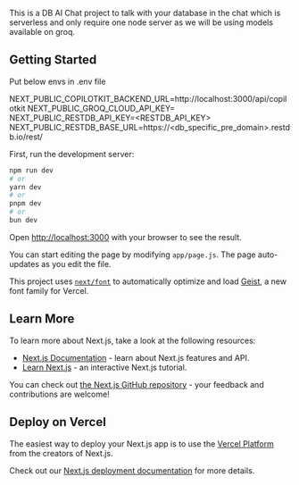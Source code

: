 This is a DB AI Chat project to talk with your database in the chat which is serverless and only require one node server as we will be using models available on groq.

## Getting Started
Put below envs in .env file

NEXT_PUBLIC_COPILOTKIT_BACKEND_URL=http://localhost:3000/api/copilotkit
NEXT_PUBLIC_GROQ_CLOUD_API_KEY=<GROQ CLOUD API KEY>
NEXT_PUBLIC_RESTDB_API_KEY=<RESTDB_API_KEY>
NEXT_PUBLIC_RESTDB_BASE_URL=https://<db_specific_pre_domain>.restdb.io/rest/<table-name>

First, run the development server:

```bash
npm run dev
# or
yarn dev
# or
pnpm dev
# or
bun dev
```

Open [http://localhost:3000](http://localhost:3000) with your browser to see the result.

You can start editing the page by modifying `app/page.js`. The page auto-updates as you edit the file.

This project uses [`next/font`](https://nextjs.org/docs/app/building-your-application/optimizing/fonts) to automatically optimize and load [Geist](https://vercel.com/font), a new font family for Vercel.

## Learn More

To learn more about Next.js, take a look at the following resources:

- [Next.js Documentation](https://nextjs.org/docs) - learn about Next.js features and API.
- [Learn Next.js](https://nextjs.org/learn) - an interactive Next.js tutorial.

You can check out [the Next.js GitHub repository](https://github.com/vercel/next.js) - your feedback and contributions are welcome!

## Deploy on Vercel

The easiest way to deploy your Next.js app is to use the [Vercel Platform](https://vercel.com/new?utm_medium=default-template&filter=next.js&utm_source=create-next-app&utm_campaign=create-next-app-readme) from the creators of Next.js.

Check out our [Next.js deployment documentation](https://nextjs.org/docs/app/building-your-application/deploying) for more details.
